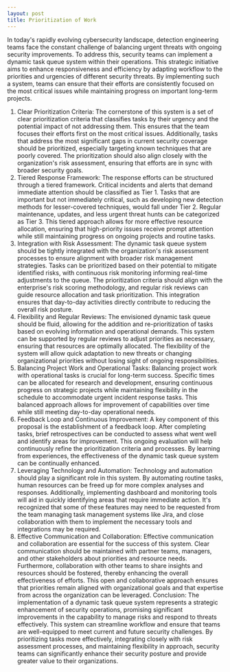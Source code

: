```yaml
---
layout: post
title: Prioritization of Work
---
```


In today's rapidly evolving cybersecurity landscape, detection engineering teams face the constant challenge of balancing urgent threats with ongoing security improvements. To address this, security teams can implement a dynamic task queue system within their operations. This strategic initiative aims to enhance responsiveness and efficiency by adapting workflow to the priorities and urgencies of different security threats. By implementing such a system, teams can ensure that their efforts are consistently focused on the most critical issues while maintaining progress on important long-term projects.

1. Clear Prioritization Criteria:
The cornerstone of this system is a set of clear prioritization criteria that classifies tasks by their urgency and the potential impact of not addressing them. This ensures that the team focuses their efforts first on the most critical issues. Additionally, tasks that address the most significant gaps in current security coverage should be prioritized, especially targeting known techniques that are poorly covered. The prioritization should also align closely with the organization's risk assessment, ensuring that efforts are in sync with broader security goals.
2. Tiered Response Framework:
The response efforts can be structured through a tiered framework. Critical incidents and alerts that demand immediate attention should be classified as Tier 1. Tasks that are important but not immediately critical, such as developing new detection methods for lesser-covered techniques, would fall under Tier 2. Regular maintenance, updates, and less urgent threat hunts can be categorized as Tier 3. This tiered approach allows for more effective resource allocation, ensuring that high-priority issues receive prompt attention while still maintaining progress on ongoing projects and routine tasks.
3. Integration with Risk Assessment:
The dynamic task queue system should be tightly integrated with the organization's risk assessment processes to ensure alignment with broader risk management strategies. Tasks can be prioritized based on their potential to mitigate identified risks, with continuous risk monitoring informing real-time adjustments to the queue. The prioritization criteria should align with the enterprise's risk scoring methodology, and regular risk reviews can guide resource allocation and task prioritization. This integration ensures that day-to-day activities directly contribute to reducing the overall risk posture.
4. Flexibility and Regular Reviews:
The envisioned dynamic task queue should be fluid, allowing for the addition and re-prioritization of tasks based on evolving information and operational demands. This system can be supported by regular reviews to adjust priorities as necessary, ensuring that resources are optimally allocated. The flexibility of the system will allow quick adaptation to new threats or changing organizational priorities without losing sight of ongoing responsibilities.
5. Balancing Project Work and Operational Tasks:
Balancing project work with operational tasks is crucial for long-term success. Specific times can be allocated for research and development, ensuring continuous progress on strategic projects while maintaining flexibility in the schedule to accommodate urgent incident response tasks. This balanced approach allows for improvement of capabilities over time while still meeting day-to-day operational needs.
6. Feedback Loop and Continuous Improvement:
A key component of this proposal is the establishment of a feedback loop. After completing tasks, brief retrospectives can be conducted to assess what went well and identify areas for improvement. This ongoing evaluation will help continuously refine the prioritization criteria and processes. By learning from experiences, the effectiveness of the dynamic task queue system can be continually enhanced.
7. Leveraging Technology and Automation:
Technology and automation should play a significant role in this system. By automating routine tasks, human resources can be freed up for more complex analyses and responses. Additionally, implementing dashboard and monitoring tools will aid in quickly identifying areas that require immediate action. It's recognized that some of these features may need to be requested from the team managing task management systems like Jira, and close collaboration with them to implement the necessary tools and integrations may be required.
8. Effective Communication and Collaboration:
Effective communication and collaboration are essential for the success of this system. Clear communication should be maintained with partner teams, managers, and other stakeholders about priorities and resource needs. Furthermore, collaboration with other teams to share insights and resources should be fostered, thereby enhancing the overall effectiveness of efforts. This open and collaborative approach ensures that priorities remain aligned with organizational goals and that expertise from across the organization can be leveraged.
Conclusion:
The implementation of a dynamic task queue system represents a strategic enhancement of security operations, promising significant improvements in the capability to manage risks and respond to threats effectively. This system can streamline workflow and ensure that teams are well-equipped to meet current and future security challenges. By prioritizing tasks more effectively, integrating closely with risk assessment processes, and maintaining flexibility in approach, security teams can significantly enhance their security posture and provide greater value to their organizations.